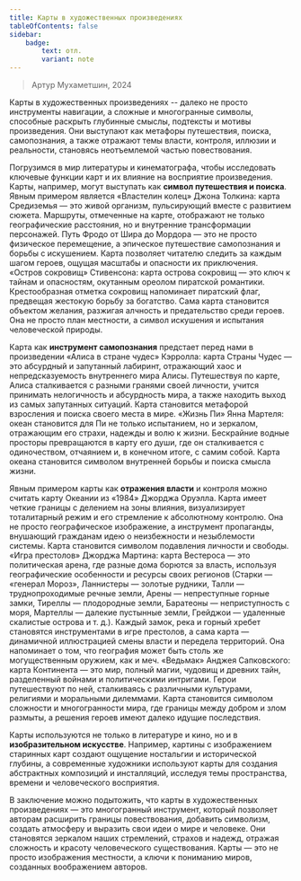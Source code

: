 ```yaml
---
title: Карты в художественных произведениях
tableOfContents: false
sidebar:
    badge:
        text: отл.
        variant: note
---
```


> Артур Мухаметшин, 2024

Карты в художественных произведениях -- далеко не просто инструменты навигации, а сложные и многогранные символы, способные раскрыть глубинные смыслы, подтексты и мотивы произведения. Они выступают как метафоры путешествия, поиска, самопознания, а также отражают темы власти, контроля, иллюзии и реальности, становясь неотъемлемой частью повествования.

Погрузимся в мир литературы и кинематографа, чтобы исследовать ключевые функции карт и их влияние на восприятие произведения. Карты, например, могут выступать как **символ путешествия и поиска**. Явным примером является «Властелин колец» Джона Толкина: карта Средиземья — это живой организм, пульсирующий вместе с развитием сюжета. Маршруты, отмеченные на карте, отображают не только географические расстояния, но и внутренние трансформации персонажей. Путь Фродо от Шира до Мордора — это не просто физическое перемещение, а эпическое путешествие самопознания и борьбы с искушением. Карта позволяет читателю следить за каждым шагом героев, ощущая масштабы и опасности их приключения. «Остров сокровищ» Стивенсона: карта острова сокровищ — это ключ к тайнам и опасностям, окутанным ореолом пиратской романтики. Крестообразная отметка сокровищ напоминает пиратский флаг, предвещая жестокую борьбу за богатство. Сама карта становится объектом желания, разжигая алчность и предательство среди героев. Она не просто план местности, а символ искушения и испытания человеческой природы.

Карта как **инструмент самопознания** предстает перед нами в произведении «Алиса в стране чудес» Кэрролла: карта Страны Чудес — это абсурдный и запутанный лабиринт, отражающий хаос и непредсказуемость внутреннего мира Алисы. Путешествуя по карте, Алиса сталкивается с разными гранями своей личности, учится принимать нелогичность и абсурдность мира, а также находить выход из самых запутанных ситуаций. Карта становится метафорой взросления и поиска своего места в мире. «Жизнь Пи» Янна Мартеля: океан становится для Пи не только испытанием, но и зеркалом, отражающим его страхи, надежды и волю к жизни. Бескрайние водные просторы превращаются в карту его души, где он сталкивается с одиночеством, отчаянием и, в конечном итоге, с самим собой. Карта океана становится символом внутренней борьбы и поиска смысла жизни.

Явным примером карты как **отражения власти** и контроля можно считать карту Океании из «1984» Джорджа Оруэлла. Карта имеет четкие границы с делением на зоны влияния, визуализирует тоталитарный режим и его стремление к абсолютному контролю. Она не просто географическое изображение, а инструмент пропаганды, внушающий гражданам идею о неизбежности и незыблемости системы. Карта становится символом подавления личности и свободы. «Игра престолов» Джорджа Мартина: карта Вестероса — это политическая арена, где разные дома борются за власть, используя географические особенности и ресурсы своих регионов (Старки — «генерал Мороз», Ланнистеры — золотые рудники, Талли — труднопроходимые речные земли, Арены — непреступные горные замки, Тиреллы — плодородные земли, Баратеоны — неприступность с моря, Мартеллы — далекие пустынные земли, Грейджои — удаленные скалистые острова и т. д.). Каждый замок, река и горный хребет становятся инструментами в игре престолов, а сама карта — динамичной иллюстрацией смены власти и передела территорий. Она напоминает о том, что география может быть столь же могущественным оружием, как и меч. «Ведьмак» Анджея Сапковского: карта Континента — это мир, полный магии, чудовищ и древних тайн, разделенный войнами и политическими интригами. Герои путешествуют по ней, сталкиваясь с различными культурами, религиями и моральными дилеммами. Карта становится символом сложности и многогранности мира, где границы между добром и злом размыты, а решения героев имеют далеко идущие последствия.

Карты используются не только в литературе и кино, но и в **изобразительном искусстве**. Например, картины с изображением старинных карт создают ощущение ностальгии и исторической глубины, а современные художники используют карты для создания абстрактных композиций и инсталляций, исследуя темы пространства, времени и человеческого восприятия.

В заключение можно подытожить, что карты в художественных произведениях — это многогранный инструмент, который позволяет авторам расширить границы повествования, добавить символизм, создать атмосферу и выразить свои идеи о мире и человеке. Они становятся зеркалом наших стремлений, страхов и надежд, отражая сложность и красоту человеческого существования. Карты — это не просто изображения местности, а ключи к пониманию миров, созданных воображением авторов.